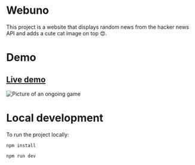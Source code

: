 # Webuno

This project is a website that displays random news from the hacker news API and adds a cute cat image on top 😍.

# Demo

## [Live demo]()

![Picture of an ongoing game](./public/ongoing.png "Picture of an ongoing game")

# Local development

To run the project locally:

`npm install`

`npm run dev`
